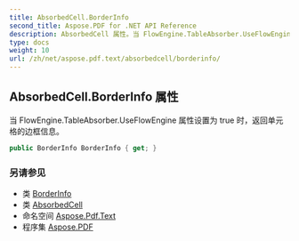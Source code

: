 ```yaml
---
title: AbsorbedCell.BorderInfo
second_title: Aspose.PDF for .NET API Reference
description: AbsorbedCell 属性。当 FlowEngine.TableAbsorber.UseFlowEngine 属性设置为 true 时，返回单元格的边框信息
type: docs
weight: 10
url: /zh/net/aspose.pdf.text/absorbedcell/borderinfo/
---
```

## AbsorbedCell.BorderInfo 属性

当 FlowEngine.TableAbsorber.UseFlowEngine 属性设置为 true 时，返回单元格的边框信息。

```csharp
public BorderInfo BorderInfo { get; }
```

### 另请参见

* 类 [BorderInfo](../../../aspose.pdf/borderinfo/)
* 类 [AbsorbedCell](../)
* 命名空间 [Aspose.Pdf.Text](../../../aspose.pdf.text/)
* 程序集 [Aspose.PDF](../../../)